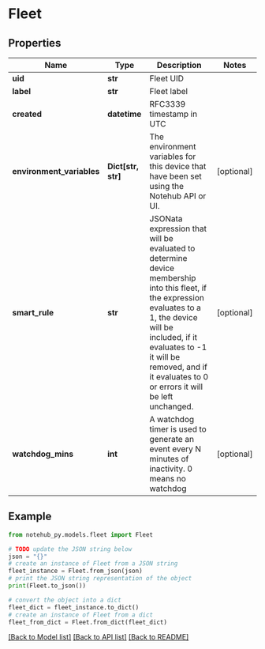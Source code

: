 # Fleet

## Properties

| Name                      | Type               | Description                                                                                                                                                                                                                                                        | Notes      |
| ------------------------- | ------------------ | ------------------------------------------------------------------------------------------------------------------------------------------------------------------------------------------------------------------------------------------------------------------ | ---------- |
| **uid**                   | **str**            | Fleet UID                                                                                                                                                                                                                                                          |
| **label**                 | **str**            | Fleet label                                                                                                                                                                                                                                                        |
| **created**               | **datetime**       | RFC3339 timestamp in UTC                                                                                                                                                                                                                                           |
| **environment_variables** | **Dict[str, str]** | The environment variables for this device that have been set using the Notehub API or UI.                                                                                                                                                                          | [optional] |
| **smart_rule**            | **str**            | JSONata expression that will be evaluated to determine device membership into this fleet, if the expression evaluates to a 1, the device will be included, if it evaluates to -1 it will be removed, and if it evaluates to 0 or errors it will be left unchanged. | [optional] |
| **watchdog_mins**         | **int**            | A watchdog timer is used to generate an event every N minutes of inactivity. 0 means no watchdog                                                                                                                                                                   | [optional] |

## Example

```python
from notehub_py.models.fleet import Fleet

# TODO update the JSON string below
json = "{}"
# create an instance of Fleet from a JSON string
fleet_instance = Fleet.from_json(json)
# print the JSON string representation of the object
print(Fleet.to_json())

# convert the object into a dict
fleet_dict = fleet_instance.to_dict()
# create an instance of Fleet from a dict
fleet_from_dict = Fleet.from_dict(fleet_dict)
```

[[Back to Model list]](../README.md#documentation-for-models) [[Back to API list]](../README.md#documentation-for-api-endpoints) [[Back to README]](../README.md)
